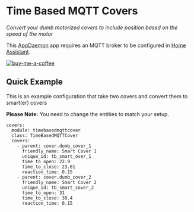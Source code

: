 Time Based MQTT Covers
======================

_Convert your dumb motorized covers to include position based on the speed of the motor_

This [AppDaemon](https://appdaemon.readthedocs.io/en/latest/#) app requires an MQTT broker to be configured in [Home Assistant](https://www.home-assistant.io/).

[![buy-me-a-coffee](https://www.buymeacoffee.com/assets/img/custom_images/orange_img.png)](https://www.buymeacoffee.com/EvTheFuture)

## Quick Example

This is an example configuration that take two covers and convert them to smart(er) covers

**Please Note:** You need to change the entities to match your setup.
```
covers:
  module: timebasedmqttcover
  class: TimeBasedMQTTCover
  covers:
    - parent: cover.dumb_cover_1
      friendly_name: Smart Cover 1
      unique_id: tb_smart_over_1
      time_to_open: 22.9
      time_to_close: 23.61
      reaction_time: 0.15
    - parent: cover.dumb_cover_2
      friendly_name: Smart Cover 2
      unique_id: tb_smart_cover_2
      time_to_open: 31
      time_to_close: 30.4
      reaction_time: 0.15

```

